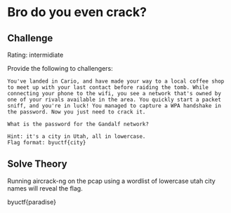# Bro do you even crack?

## Challenge

Rating: intermidiate

Provide the following to challengers:
```
You've landed in Cario, and have made your way to a local coffee shop to meet up with your last contact before raiding the tomb. While connecting your phone to the wifi, you see a network that's owned by one of your rivals available in the area. You quickly start a packet sniff, and you're in luck! You managed to capture a WPA handshake in the password. Now you just need to crack it. 

What is the password for the Gandalf network?

Hint: it's a city in Utah, all in lowercase.
Flag format: byuctf{city}
```

## Solve Theory

Running aircrack-ng on the pcap using a wordlist of lowercase utah city names will reveal the flag. 

byuctf{paradise}